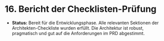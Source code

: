 # 16. Bericht der Checklisten-Prüfung
* **Status:** Bereit für die Entwicklungsphase. Alle relevanten Sektionen der Architekten-Checkliste wurden erfüllt. Die Architektur ist robust, pragmatisch und gut auf die Anforderungen im PRD abgestimmt.
